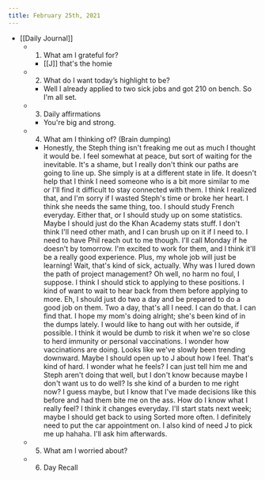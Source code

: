 ```yaml
---
title: February 25th, 2021
---
```


- [[Daily Journal]]
	 - 1. What am I grateful for?
		 - [[J]] that's the homie

	 - 2. What do I want today’s highlight to be?
		 - Well I already applied to two sick jobs and got 210 on bench. So I'm all set.

	 - 3. Daily affirmations
		 - You're big and strong.

	 - 4. What am I thinking of? (Brain dumping)
		 - Honestly, the Steph thing isn't freaking me out as much I thought it would be. I feel somewhat at peace, but sort of waiting for the inevitable. It's a shame, but I really don't think our paths are going to line up. She simply is at a different state in life. It doesn't help that I think I need someone who is a bit more similar to me or I'll find it difficult to stay connected with them. I think I realized that, and I'm sorry if I wasted Steph's time or broke her heart. I think she needs the same thing, too. I should study French everyday. Either that, or I should study up on some statistics. Maybe I should just do the Khan Academy stats stuff. I don't think I'll need other math, and I can brush up on it if I need to. I need to have Phil reach out to me though. I'll call Monday if he doesn't by tomorrow. I'm excited to work for them, and I think it'll be a really good experience. Plus, my whole job will just be learning! Wait, that's kind of sick, actually. Why was I lured down the path of project management? Oh well, no harm no foul, I suppose. I think I should stick to applying to these positions. I kind of want to wait to hear back from them before applying to more. Eh, I should just do two a day and be prepared to do a good job on them. Two a day, that's all I need. I can do that. I can find that. I hope my mom's doing alright; she's been kind of in the dumps lately. I would like to hang out with her outside, if possible. I think it would be dumb to risk it when we're so close to herd immunity or personal vaccinations. I wonder how vaccinations are doing. Looks like we've slowly been trending downward. Maybe I should open up to J about how I feel. That's kind of hard. I wonder what he feels? I can just tell him me and Steph aren't doing that well, but I don't know because maybe I don't want us to do well? Is she kind of a burden to me right now? I guess maybe, but I know that I've made decisions like this before and had them bite me on the ass. How do I know what I really feel? I think it changes everyday. I'll start stats next week; maybe I should get back to using Sorted more often. I definitely need to put the car appointment on. I also kind of need J to pick me up hahaha. I'll ask him afterwards.

	 - 5. What am I worried about?

	 - 6. Day Recall
